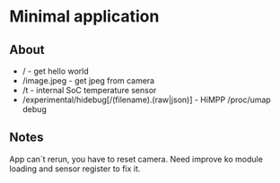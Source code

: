 # Minimal application

## About
* / - get hello world
* /image.jpeg - get jpeg from camera
* /t - internal SoC temperature sensor
* /experimental/hidebug[/(filename).(raw|json)] - HiMPP /proc/umap debug

## Notes

App can`t rerun, you have to reset camera. Need improve ko module loading and sensor register to fix it.
